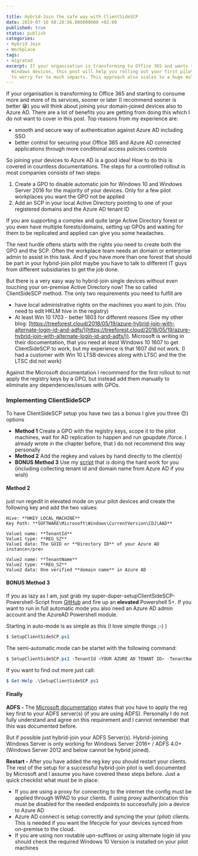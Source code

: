 ```yaml
---

title: Hybrid-Join the safe way with ClientSideSCP
date: 2019-07-16 08:28:56.000000000 +02:00
published: true
status: publish
categories:
- Hybrid Join
- Workplace
tags:
- migrated
excerpt: If your organisation is transforming to Office 365 and wants to hybrid join
  Windows devices, this post will help you rolling out your first pilot devices without
  to worry for to much impacts. This approach also scales to a huge multi-forest environment.
---
```


If your organisation is transforming to Office 365 and starting to consume more and more of its services, sooner or later (I recommend sooner is better 😁) you will think about joining your domain-joined devices also to Azure AD. There are a lot of benefits you are getting from doing this which I do not want to cover in this post. Top reasons from my experience are:

*   smooth and secure way of authentication against Azure AD including SSO
*   better control for securing your Office 365 and Azure AD connected applications through more conditional access policies controls

So joining your devices to Azure AD is a good idea! How to do this is covered in countless documentations. The steps for a controlled rollout in most companies consists of two steps:

1.  Create a GPO to disable automatic join for Windows 10 and Windows Server 2016 for the majority of your devices. Only for a few pilot workplaces you want the GPO not be applied
2.  Add an SCP in your local Active Directory pointing to one of your registered domains and the Azure AD tenant ID

If you are supporting a complex and quite large Active Directory forest or you even have multiple forests/domains, setting up GPOs and waiting for them to be replicated and applied can give you some headaches.

The next hurdle oftens starts with the rights you need to create both the GPO and the SCP. Often the workplace team needs an domain or enterprise admin to assist in this task. And if you have more than one forest that should be part in your hybrid-join pilot maybe you have to talk to different IT guys from different subsidiaries to get the job done.

But there is a very easy way to hybrid-join single devices without even touching your on-premise Active Directory now! The so called ClientSideSCP method. The only two requirements you need to fulfill are

*   have local administrative rights on the machines you want to join. (You need to edit HKLM hive in the registry)
*   At least Win 10 1703 - better 1803 for different reasons (See my other blog: [https://treeforest.cloud/2018/05/19/azure-hybrid-join-with-alternate-login-id-and-adfs/](https://treeforest.cloud/2018/05/19/azure-hybrid-join-with-alternate-login-id-and-adfs/)). Microsoft is writing in their documentation, that you need at least Windows 10 1607 to get ClientSideSCP to work, but my experience is that 1607 did not work. (I had a customer with Win 10 LTSB devices along with LTSC and the the LTSC did not work)

Against the Microsoft documentation I recommend for the first rollout to not apply the registry keys by a GPO, but instead add them manually to eliminate any dependencies/issues with GPOs.

### Implementing ClientSideSCP

To have ClientSideSCP setup you have two (as a bonus I give you three 😊) options

*   **Method 1** Create a GPO with the registry keys, scope it to the pilot machines, wait for AD replication to happen and run gpupdate /force. I already wrote in the chapter before, that I do not recommend this way personally
*   **Method 2** Add the regkey and values by hand directly to the client(s)
*   **BONUS Method 3** Use my [script](https://github.com/backbone2k/setupClientSideSCP) that is doing the hard work for you (including collecting tenant id and domain name from Azure AD if you wish)

#### Method 2

just run regedit in elevated mode on your pilot devices and create the following key and add the two values:

```
Hive: **HKEY_LOCAL_MACHINE**  
Key Path: **SOFTWARE\Microsoft\Windows\CurrentVersion\CDJ\AAD**

Value1 name: **TenantId**  
Value1 type: **REG_SZ**  
Value1 data: The GUID or **Directory ID** of your Azure AD instance</pre>

Value2 name: **TenantName**  
Value2 type: **REG_SZ**  
Value2 data: One verified **domain name** in Azure AD 
```

#### BONUS Method 3

If you as lazy as I am, just grab my super-duper-setupClientSideSCP-Powershell-Script from [GitHub](https://github.com/backbone2k/setupClientSideSCP) and fire up an **elevated** Powershell 5+. If you want to run in full automatic mode you also need an Azure AD admin account and the AzureAD Powershell module.

Starting in auto-mode is as simple as this (I love simple things ;-) )

```powershell 
$ SetupClientSideSCP.ps1
```
The semi-automatic mode can be startet with the following command:

```powershell 
$ SetupClientSideSCP.ps1 -TenantId <YOUR AZURE AD TENANT ID> -TenantName <ONE VERIFED DOMAIN NAME>
```

If you want to find out more just call:

```powershell
$ Get-Help .\SetupClientSideSCP.ps1
```

#### Finally

**ADFS -** The [Microsoft documentation](https://docs.microsoft.com/en-us/azure/active-directory/devices/hybrid-azuread-join-control) states that you have to apply the reg key first to your ADFS server(s) (if you are using ADFS). Personally I do not fully understand and agree on this requirement and I cannot remember that this was documented before.

But if possible just hybrid-join your ADFS Server(s). Hybrid-joining Windows Server is only working for Windows Server 2016+ / ADFS 4.0+ (Windows Server 2012 and below cannot be hybrid joined).

**Restart -** After you have added the reg key you should restart your clients. The rest of the setup for a successful hybrid-join pilot is well documented by Microsoft and I assume you have covered these steps before. Just a quick checklist what must be in place:

*   If you are using a proxy for connecting to the internet the config must be applied through WPAD to your clients. If using proxy authentication this must be disabled for the needed endpoints to successfully join a device to Azure AD
*   Azure AD connect is setup correctly and syncing the your (pilot) clients. This is needed if you want the lifecycle for your devices synced from on-premise to the cloud.
*   If you are using non routable upn-suffixes or using alternate login id you should check the required Windows 10 Version is installed on your pilot machines